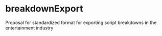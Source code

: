 # breakdownExport
Proposal for standardized format for exporting script breakdowns in the entertainment industry
